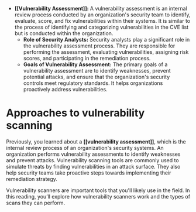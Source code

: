 - **[[Vulnerability Assessment]]:** A vulnerability assessment is an internal review process conducted by an organization's security team to identify, evaluate, score, and fix vulnerabilities within their systems. It is similar to the process of identifying and categorizing vulnerabilities in the CVE list but is conducted within the organization.
	- **Role of Security Analysts:** Security analysts play a significant role in the vulnerability assessment process. They are responsible for performing the assessment, evaluating vulnerabilities, assigning risk scores, and participating in the remediation process.
	- **Goals of Vulnerability Assessment:** The primary goals of a vulnerability assessment are to identify weaknesses, prevent potential attacks, and ensure that the organization's security controls meet regulatory standards. It helps organizations proactively address vulnerabilities.

# Approaches to vulnerability scanning

Previously, you learned about a **[[vulnerability assessment]]**, which is the internal review process of an organization's security systems. An organization performs vulnerability assessments to identify weaknesses and prevent attacks. Vulnerability scanning tools are commonly used to simulate threats by finding vulnerabilities in an attack surface. They also help security teams take proactive steps towards implementing their remediation strategy.

Vulnerability scanners are important tools that you'll likely use in the field. In this reading, you’ll explore how vulnerability scanners work and the types of scans they can perform.